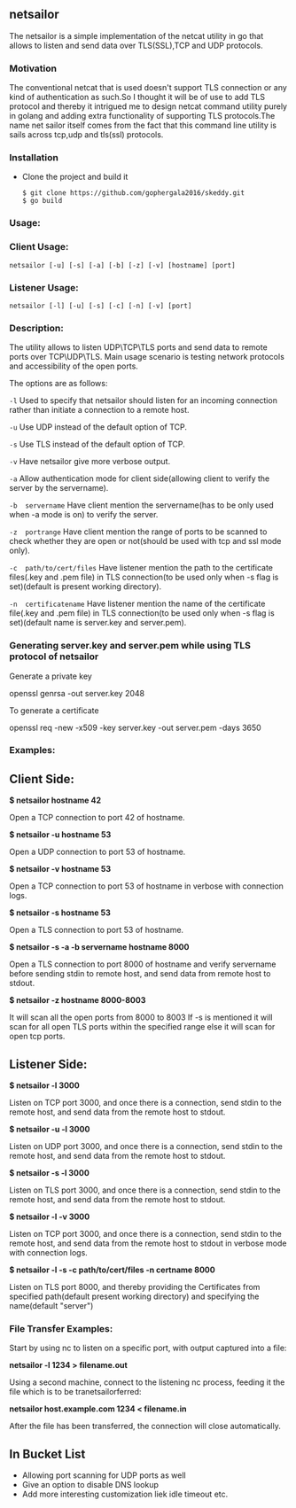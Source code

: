 ## netsailor
The netsailor is a simple implementation of the netcat utility in go that allows to listen and send data over TLS(SSL),TCP and UDP protocols.

### Motivation
The conventional netcat that is used doesn't support TLS connection or any kind of authentication as such.So I thought it will be of use to add TLS protocol and thereby it intrigued me to design netcat command utility purely in golang and adding extra functionality of supporting TLS protocols.The name net sailor itself comes from the fact that this command line utility is sails across tcp,udp and tls(ssl) protocols.

### Installation

- Clone the project and build it

  ```
  $ git clone https://github.com/gophergala2016/skeddy.git
  $ go build
  ```

### Usage:

### Client Usage:

```
netsailor [-u] [-s] [-a] [-b] [-z] [-v] [hostname] [port]
```
### Listener Usage:

```
netsailor [-l] [-u] [-s] [-c] [-n] [-v] [port]
```

### Description:

The utility allows to listen UDP\TCP\TLS ports and send data to remote ports over TCP\UDP\TLS. Main usage scenario is testing network protocols and accessibility of the open ports.

The options are as follows:

``` -l ```
	Used to specify that netsailor should listen for an incoming connection rather than initiate a connection to a remote host.

``` -u ```
	Use UDP instead of the default option of TCP.

``` -s ```
	Use TLS instead of the default option of TCP.

``` -v ```
	Have netsailor give more verbose output.

``` -a ```
	Allow authentication mode for client side(allowing client to verify the server by the servername).

``` -b  servername ```
	Have client mention the servername(has to be only used when -a mode is on) to verify the server.

``` -z  portrange ```
	Have client mention the range of ports to be scanned to check whether they are open or not(should be used with tcp and ssl mode only).

``` -c  path/to/cert/files ```
	Have listener mention the path to the certificate files(.key and .pem file) in TLS connection(to be used only when -s flag is set)(default is present working directory).

``` -n  certificatename ```
	Have listener mention the name of the certificate file(.key and .pem file) in TLS connection(to be used only when -s flag is set)(default name is server.key and server.pem).

### Generating server.key and server.pem while using TLS protocol of netsailor

Generate a private key

openssl genrsa -out server.key 2048

To generate a certificate

openssl req -new -x509 -key server.key -out server.pem -days 3650

### Examples:

## Client Side:

**$ netsailor hostname 42**

Open a TCP connection to port 42 of hostname.

**$ netsailor -u hostname 53**

Open a UDP connection to port 53 of hostname.

**$ netsailor -v hostname 53**

Open a TCP connection to port 53 of hostname in verbose with connection logs.

**$ netsailor -s hostname 53**

Open a TLS connection to port 53 of hostname.

**$ netsailor -s -a -b servername hostname 8000**

Open a TLS connection to port 8000 of hostname and verify servername before sending stdin to remote host, and send data from remote host to stdout.

**$ netsailor -z hostname 8000-8003**

It will scan all the open ports from 8000 to 8003 If -s is mentioned it will scan for all open TLS ports within the specified range else it will scan for open tcp ports.

## Listener Side:

**$ netsailor -l 3000**

Listen on TCP port 3000, and once there is a connection, send stdin to the remote host, and send data from the remote host to stdout.

**$ netsailor -u -l 3000**

Listen on UDP port 3000, and once there is a connection, send stdin to the remote host, and send data from the remote host to stdout.

**$ netsailor -s -l 3000**

Listen on TLS port 3000, and once there is a connection, send stdin to the remote host, and send data from the remote host to stdout.

**$ netsailor -l -v 3000**

Listen on TCP port 3000, and once there is a connection, send stdin to the remote host, and send data from the remote host to stdout in verbose mode with connection logs.

**$ netsailor -l -s -c path/to/cert/files -n certname 8000**

Listen on TLS port 8000, and thereby providing the Certificates from specified path(default present working directory) and specifying the name(default "server")


### File Transfer Examples:

Start by using nc to listen on a specific port, with output captured into a file:

**netsailor -l 1234 > filename.out**

Using a second machine, connect to the listening nc process, feeding it the file which is to be tranetsailorferred:

**netsailor host.example.com 1234 < filename.in**

After the file has been transferred, the connection will close automatically.

## In Bucket List

- Allowing port scanning for UDP ports as well
- Give an option to disable DNS lookup
- Add more interesting customization liek idle timeout etc.
